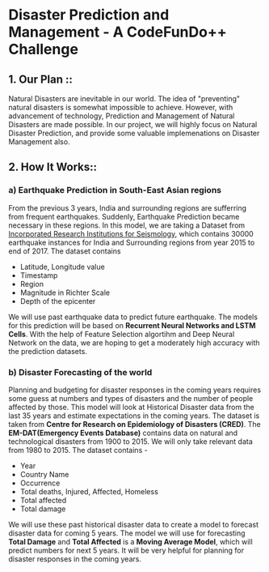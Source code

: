 # Disaster Prediction and Management - A CodeFunDo++ Challenge

## 1. Our Plan ::

Natural Disasters are inevitable in our world. The idea of "preventing" natural disasters is somewhat impossible to achieve. However, with advancement of technology, Prediction and Management of Natural Disasters are made possible. In our project, we will highly focus on Natural Disaster Prediction, and provide some valuable implemenations on Disaster Management also.

## 2. How It Works::

### a) Earthquake Prediction in South-East Asian regions

From the previous 3 years, India and surrounding regions are sufferring from frequent earthquakes. Suddenly, Earthquake Prediction became necessary in these regions. In this model, we are taking a Dataset from [Incorporated Research Institutions for Seismology](http://ds.iris.edu/ds/), which contains 30000 earthquake instances for India and Surrounding regions from year 2015 to end of 2017. The dataset contains 
- Latitude, Longitude value
- Timestamp
- Region
- Magnitude in Richter Scale
- Depth of the epicenter

We will use past earthquake data to predict future earthquake. The models for this prediction will be based on **Recurrent Neural Networks and LSTM Cells**. With the help of Feature Selection algortihm and Deep Neural Network on the data, we are hoping to get a moderately high accuracy with the prediction datasets.

### b) Disaster Forecasting of the world

Planning and budgeting for disaster responses in the coming years requires some guess at numbers and types of disasters and the number of people affected by those. This model will look at Historical Disaster data from the last 35 years and estimate expectations in the coming years. The dataset is taken from **Centre for Research on Epidemiology of Disasters (CRED)**. The **EM-DAT(Emergency Events Database)** contains data on natural and technological disasters from 1900 to 2015. We will only take relevant data from 1980 to 2015. The dataset contains - 
- Year
- Country Name
- Occurrence
- Total deaths, Injured, Affected, Homeless
- Total affected
- Total damage

We will use these past historical disaster data to create a model to forecast disaster data for coming 5 years. The model we will use for forecasting **Total Damage** and **Total Affected** is a **Moving Average Model**, which will predict numbers for next 5 years. It will be very helpful for planning for disaster responses in the coming years. 
